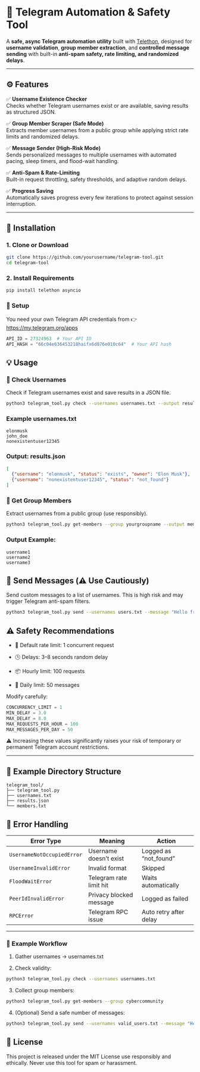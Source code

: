 # 🧠 Telegram Automation & Safety Tool

A **safe, async Telegram automation utility** built with [Telethon](https://github.com/LonamiWebs/Telethon), designed for **username validation**, **group member extraction**, and **controlled message sending**  with built-in **anti-spam safety, rate limiting, and randomized delays**.

---

## ⚙️ Features

✅ **Username Existence Checker**  
Checks whether Telegram usernames exist or are available, saving results as structured JSON.

✅ **Group Member Scraper (Safe Mode)**  
Extracts member usernames from a public group while applying strict rate limits and randomized delays.

✅ **Message Sender (High-Risk Mode)**  
Sends personalized messages to multiple usernames with automated pacing, sleep timers, and flood-wait handling.

✅ **Anti-Spam & Rate-Limiting**  
Built-in request throttling, safety thresholds, and adaptive random delays.

✅ **Progress Saving**  
Automatically saves progress every few iterations to protect against session interruption.

---

## 🚀 Installation

### 1. Clone or Download
```bash
git clone https://github.com/yourusername/telegram-tool.git
cd telegram-tool
```
### 2. Install Requirements
```bash
pip install telethon asyncio
```

### 🔐 Setup

You need your own Telegram API credentials from
👉 https://my.telegram.org/apps

```python
API_ID = 27324963  # Your API ID
API_HASH = "66c04e636453218haifx6d876e010c64"  # Your API hash
```
## 💡 Usage
### 🔎 Check Usernames

Check if Telegram usernames exist and save results in a JSON file.
```bash
python3 telegram_tool.py check --usernames usernames.txt --output results.json
```
### Example usernames.txt
```ngix
elonmusk
john_doe
nonexistentuser12345
```
### Output: results.json
```json
[
  {"username": "elonmusk", "status": "exists", "owner": "Elon Musk"},
  {"username": "nonexistentuser12345", "status": "not_found"}
]
```
### 👥 Get Group Members

Extract usernames from a public group (use responsibly).
```bash
python3 telegram_tool.py get-members --group yourgroupname --output members.txt
```
### Output Example:
```nginx
username1
username2
username3
```
## 💬 Send Messages (⚠️ Use Cautiously)

Send custom messages to a list of usernames.
This is high risk and may trigger Telegram anti-spam filters.
```bash
python3 telegram_tool.py send --usernames users.txt --message "Hello from TelegramTool!"
```
## ⚠️ Safety Recommendations

- 🧩 Default rate limit: 1 concurrent request

- 🕒 Delays: 3–8 seconds random delay

- 📦 Hourly limit: 100 requests

- 💌 Daily limit: 50 messages

Modify carefully:
```python
CONCURRENCY_LIMIT = 1
MIN_DELAY = 3.0
MAX_DELAY = 8.0
MAX_REQUESTS_PER_HOUR = 100
MAX_MESSAGES_PER_DAY = 50
```
⚠️ Increasing these values significantly raises your risk of temporary or permanent Telegram account restrictions.

---

## 📁 Example Directory Structure
```pgsql
telegram_tool/
├── telegram_tool.py
├── usernames.txt
├── results.json
└── members.txt
```
## 🧩 Error Handling
| Error Type                 | Meaning                 | Action                 |
| -------------------------- | ----------------------- | ---------------------- |
| `UsernameNotOccupiedError` | Username doesn’t exist  | Logged as “not_found”  |
| `UsernameInvalidError`     | Invalid format          | Skipped                |
| `FloodWaitError`           | Telegram rate limit hit | Waits automatically    |
| `PeerIdInvalidError`       | Privacy blocked message | Logged as failed       |
| `RPCError`                 | Telegram RPC issue      | Auto retry after delay |

---
### 🧠 Example Workflow

1. Gather usernames → usernames.txt

2. Check validity:
```bash
python3 telegram_tool.py check --usernames usernames.txt
```
3. Collect group members:
```bash
python3 telegram_tool.py get-members --group cybercommunity
```
4. (Optional) Send a safe number of messages:
```bash
python3 telegram_tool.py send --usernames valid_users.txt --message "Hey there 👋"
```
## 🧾 License

This project is released under the MIT License  use responsibly and ethically.
Never use this tool for spam or harassment.

